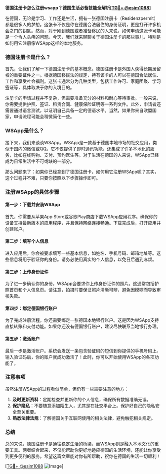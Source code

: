 **德国注册卡怎么注册wsapp？德国生活必备技能全解析[[TG💪+ @esim1088](https://t.me/s/esim1088)]**

在德国，无论是学习、工作还是生活，拥有一张德国注册卡（Residenzpermit）都是很多人的梦想。这张卡不仅是你在德国合法居住的身份证明，更是打开许多机会之门的钥匙。然而，对于刚到德国或者准备移民的人来说，如何申请这张卡可能是一个令人头疼的问题。今天，我们就来聊聊关于德国注册卡的那些事儿，特别是如何用它注册像WSApp这样的本地服务。

### 德国注册卡是什么？

首先，让我们了解一下德国注册卡的基本概念。德国注册卡是外国人获得长期居留权的重要证件之一。根据德国移民法的规定，持有该卡的人可以在德国合法居住、工作和享受社会福利。这张卡通常分为几种类型，包括工作许可、家庭团聚、学习签证等，具体取决于你的入境目的。

注册卡的申请过程并不复杂，但需要准备充分的材料和耐心等待审批。一般来说，你需要提供护照、签证、租赁合同、健康保险证明等一系列文件。此外，申请者还需要通过语言测试，以证明自己具备一定的德语水平。当然，如果你来自欧盟国家，申请流程可能会稍微简化一些。

### WSApp是什么？

接下来，我们来谈谈WSApp。WSApp是一款基于德国本地市场的社交应用，类似于国内的微信或QQ。它不仅提供了即时通讯功能，还集成了许多本地化的服务，比如在线购物、支付、预约医生等。对于生活在德国的人来说，WSApp已经成为日常生活中不可或缺的一部分。

那么问题来了：如果你已经拿到了德国注册卡，如何用它注册WSApp呢？其实，这个过程并不难，只要你按照以下步骤操作即可。

### 注册WSApp的具体步骤

#### 第一步：下载并安装WSApp

首先，你需要从苹果App Store或谷歌Play商店下载WSApp应用程序。确保你的设备支持最新版本的应用程序，并且保持网络连接畅通。下载完成后，打开应用并创建账户。

#### 第二步：填写个人信息

进入应用后，你会被要求填写一些基本信息，如姓名、手机号码、邮箱地址等。这些信息将用于验证你的身份。请务必使用真实的个人信息，以免日后遇到麻烦。

#### 第三步：上传身份证件

为了进一步确认你的身份，WSApp会要求你上传身份证件的照片。这通常包括护照首页和个人信息页。请注意，拍摄时要保证照片清晰可辨，避免因模糊而导致审核失败。

#### 第四步：绑定德国银行账户

为了完成注册流程，你还需要绑定一张德国本地银行账户。这是因为WSApp支持直接转账和支付功能。如果你还没有德国银行账户，建议尽快联系当地银行办理。

#### 第五步：激活账户

最后一步是激活账户。系统会发送一条包含验证码的短信到你提供的手机号码上。输入验证码后，你的账户就成功激活了！此时，你可以开始使用WSApp的各项功能了。

### 注意事项

虽然注册WSApp的过程看似简单，但仍有一些需要注意的地方：

1. **及时更新资料**：定期检查并更新你的个人信息，确保所有数据准确无误。
2. **保护隐私**：不要随意添加陌生人，尤其是在社交平台上。保护好自己的隐私安全至关重要。
3. **熟悉法律法规**：了解德国关于互联网使用的相关法律，避免触犯相关规定。

### 总结

总的来说，德国注册卡是通往稳定生活的桥梁，而WSApp则是融入本地文化的重要工具。两者结合起来，不仅能帮助你更好地适应德国的生活环境，还能让你享受到更多便利的服务。希望这篇文章能对你有所帮助，祝你在德国的生活一切顺利！

[[TG💪+ @esim1088](https://t.me/s/esim1088) ![Image](https://i.postimg.cc/4NQfJmqS/Snipaste-2025-05-13-00-14-12.png)]